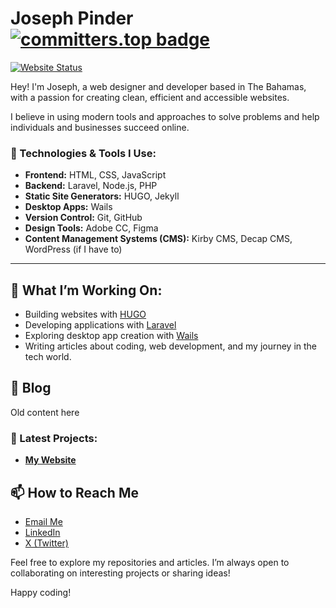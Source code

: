 # Joseph Pinder  [![committers.top badge](https://user-badge.committers.top/the_bahamas/jsphpndr.svg)](https://user-badge.committers.top/the_bahamas/jsphpndr)

[![Website Status](https://img.shields.io/website?url=https%3A%2F%2Fjosephpinder.com)](https://josephpinder.com)


Hey! I'm Joseph, a web designer and developer based in The Bahamas, with a passion for creating clean, efficient and accessible websites. 

I believe in using modern tools and approaches to solve problems and help individuals and businesses succeed online.

### 🔧 Technologies & Tools I Use:
- **Frontend:** HTML, CSS, JavaScript
- **Backend:** Laravel, Node.js, PHP
- **Static Site Generators:** HUGO, Jekyll
- **Desktop Apps:** Wails
- **Version Control:** Git, GitHub
- **Design Tools:** Adobe CC, Figma
- **Content Management Systems (CMS):** Kirby CMS, Decap CMS, WordPress (if I have to)

---

## 🌱 What I’m Working On:
- Building websites with [HUGO](https://gohugo.io/)
- Developing applications with [Laravel](https://laravel.com/)
- Exploring desktop app creation with [Wails](https://wails.io/)
- Writing articles about coding, web development, and my journey in the tech world.

## 📝 Blog

<!-- START_DYNAMIC_CONTENT -->
Old content here
<!-- END_DYNAMIC_CONTENT -->


### 📘 Latest Projects:

- **[My Website](https://josephpinder.com/)**

## 📫 How to Reach Me

- [Email Me](mailto:hello@josephpinder.com)
- [LinkedIn](https://www.linkedin.com/in/jsphpndr/)
- [X (Twitter)](https://x.com/jsphpndr)



Feel free to explore my repositories and articles. I’m always open to collaborating on interesting projects or sharing ideas!

Happy coding!